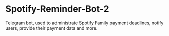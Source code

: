 # Spotify-Reminder-Bot-2
Telegram bot, used to administrate Spotify Family payment deadlines, notify users, provide their payment data and more.
